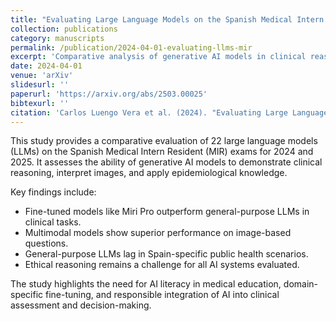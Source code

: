 ```yaml
---
title: "Evaluating Large Language Models on the Spanish Medical Intern Resident (MIR) Examination 2024/2025"
collection: publications
category: manuscripts
permalink: /publication/2024-04-01-evaluating-llms-mir
excerpt: 'Comparative analysis of generative AI models in clinical reasoning and performance across the MIR 2024/2025 medical exams.'
date: 2024-04-01
venue: 'arXiv'
slidesurl: ''
paperurl: 'https://arxiv.org/abs/2503.00025'
bibtexurl: ''
citation: 'Carlos Luengo Vera et al. (2024). "Evaluating Large Language Models on the Spanish Medical Intern Resident (MIR) Examination 2024/2025." <i>arXiv</i>.'
---
```


This study provides a comparative evaluation of 22 large language models (LLMs) on the Spanish Medical Intern Resident (MIR) exams for 2024 and 2025. It assesses the ability of generative AI models to demonstrate clinical reasoning, interpret images, and apply epidemiological knowledge.

Key findings include:
- Fine-tuned models like Miri Pro outperform general-purpose LLMs in clinical tasks.
- Multimodal models show superior performance on image-based questions.
- General-purpose LLMs lag in Spain-specific public health scenarios.
- Ethical reasoning remains a challenge for all AI systems evaluated.

The study highlights the need for AI literacy in medical education, domain-specific fine-tuning, and responsible integration of AI into clinical assessment and decision-making.
